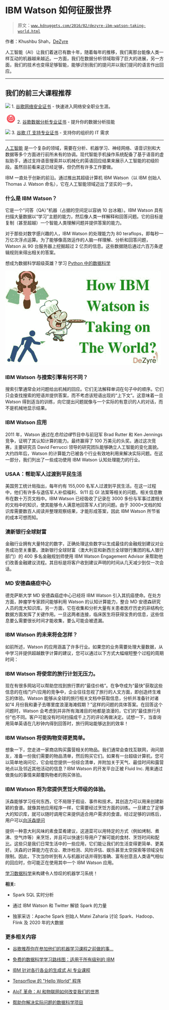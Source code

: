 # IBM Watson 如何征服世界

> 原文：[`www.kdnuggets.com/2016/02/dezyre-ibm-watson-taking-world.html`](https://www.kdnuggets.com/2016/02/dezyre-ibm-watson-taking-world.html)

作者：Khushbu Shah，[DeZyre](https://www.dezyre.com/data-science-in-R-programming-online-training/37)

人工智能（AI）让我们着迷已有数十年，随着每年的推移，我们离那台能像人类一样互动的机器越来越近。一方面，我们在数据分析领域取得了巨大的进展，另一方面，我们的技术也变得足够智能，能够识别我们的提问并以我们提问的语言作出回应。

* * *

## 我们的前三大课程推荐

![](img/0244c01ba9267c002ef39d4907e0b8fb.png) 1\. [谷歌网络安全证书](https://www.kdnuggets.com/google-cybersecurity) - 快速进入网络安全职业生涯。

![](img/e225c49c3c91745821c8c0368bf04711.png) 2\. [谷歌数据分析专业证书](https://www.kdnuggets.com/google-data-analytics) - 提升你的数据分析技能

![](img/0244c01ba9267c002ef39d4907e0b8fb.png) 3\. [谷歌 IT 支持专业证书](https://www.kdnuggets.com/google-itsupport) - 支持你的组织的 IT 需求

* * *

[人工智能](https://www.dezyre.com/article/how-artificial-intelligence-will-fare-in-2016/212) 是一个复杂的领域，需要在分析、机器学习、神经网络、语音识别和大数据等多个方面进行前所未有的协调。现代智能手机操作系统配备了基于语音的虚拟助手，通过支持语音搜索并以机械化的英语回应结果来展示人工智能的初级阶段。虽然目前看来这已经足够，但仍然有许多工作要做。

IBM 一直处于创新的前沿。通过推出其超级计算机 IBM Watson（以 IBM 创始人 Thomas J. Watson 命名），它在人工智能领域迈出了坚实的一步。

### 什么是 IBM Watson？

它是一个“问答（QA）”机器（占据的空间足以容纳 10 台冰箱）。IBM Watson 具有扫描大量数据以“学习”主题的能力，然后像人类一样解释和回答问题。它的目标是复制（甚至超越）一个智能人类理解问题并提供答案的能力。

对于那些对数字感兴趣的人，IBM Watson 的处理能力为 80 teraflops，即每秒一万亿次浮点运算。为了能够像高效运作的人脑一样理解、分析和回答问题，Watson 从 90 台服务器上挖掘超过 2 亿页的信息。这些数据随后通过六百万条逻辑规则来得出相关的答案。

想成为数据科学超级英雄？学习 [Python 中的数据科学](https://www.dezyre.com/data-science-in-python-online-training/36)

![ibm-watson-applications](img/567cd53c64b755a2f37051678486a239.png)

### IBM Watson 与搜索引擎有何不同？

搜索引擎通常会对问题给出机械的回应。它们无法解释单词在句子中的顺序。它们只会查找搜索的短语并提供答案，而不考虑该短语出现的“上下文”。这意味着一旦 Watson 得到适当的训练，向它提出问题就像与一个实际的有意识的人的对话，而不是机械地显示结果。

### IBM Watson 应用

2011 年，Watson 通过在*危险边缘*节目中与前冠军 Brad Rutter 和 Ken Jennings 竞争，证明了其认知计算的能力。最终赢得了 100 万美元的头奖。通过这次竞赛，主要研究员 David Ferrucci 领导的研究团队能够确立人工智能的变化面貌。大约四年后，Watson 的计算能力已被各个行业有效地利用来解决实际问题。在这一部分，我们列出了一些成功使用 IBM Watson 认知处理能力的行业。

### USAA：帮助军人过渡到平民生活

美国劳工统计局指出，每年约有 155,000 名军人过渡到平民生活。在这一过程中，他们有许多与退伍军人补偿福利、9/11 后 GI 法案等相关的问题。相关信息散布在数十万页文档中。IBM Watson 已经吸收了记录在 3000 多份与军事过渡相关的文档中的知识，使其能够令人满意地回答军人们的问题。由于 3000+文档的知识库需要数百人阅读并整理观察结果，才能形成答案，因此 IBM Watson 所节省的成本可想而知。

### 澳新银行全球财富

金融行业拥有大量特定的数字，正确处理这些数字以生成最佳的金融规划建议对业务成功至关重要。澳新银行全球财富（澳大利亚和新西兰全球银行集团的私人银行部门）的 400 多名金融规划师使用 IBM Watson Engagement Advisor 来帮助他们改善金融建议流程。其目标是将客户收到建议声明的时间从几天减少到仅一次会话。

### MD 安德森癌症中心

德克萨斯大学 MD 安德森癌症中心已经将 IBM Watson 引入其抗癌使命。在处方方面，肿瘤学专家顾问能够利用 Watson 的认知计算能力，整合 MD 安德森研究人员的庞大知识库。另一方面，它在收集和分析大量有关患者医疗历史的非结构化数据方面发挥了关键作用。一旦这两者连接，临床医生将获得宝贵的信息，这些信息要么需要很长时间才能收集，要么可能会被遗漏。

### IBM Watson 的未来将会怎样？

如前所述，Watson 的应用涵盖了许多行业。如果您的业务需要处理大量数据，从中学习并提供超越数字计算的建议，您可以通过以下方式大幅缩短整个过程的周期时间：

### IBM Watson 将使您的旅行计划无压力。

现在有很多网站可以帮助您找到旅行票的“最佳价格”。在争夺成为“最快”获取这些信息的在线门户/应用的竞争中，企业往往忽视了旅行的人文方面，即创造终生难忘的体验。Watson 能够从全球的旅行相关文档中获取信息，分析并准备针对诸如“4 月份我和妻子去哪里度浪漫海滩假期？”这样的问题的具体答案。在回答这个问题时，Watson 会考虑到并非所有海滩目的地都是浪漫的，它们的“最佳旅行月份”也不同。客户可能没有时间扫描成千上万的评论再做决定。试想一下，当查询用简单英语在几秒钟内得到回答时，旅行网站能够达到的效率！

### IBM Watson 将使购物变得更简单。

想象一下，您走进一家商店购买露营相关的物品。我们通常会查找互联网，询问朋友，准备一份我们需要的物品清单，然后购买它们。如果有一台超级计算机，您可以简单地询问它，它会给您提供一份综合清单，并附加关于天气、最佳时间和露营地点以及邻近其他活动的信息？IBM Watson 的开发平台正被 Fluid Inc. 用来通过做类似的事情来颠覆购物者的购买体验。

### IBM Watson 将为您提供烹饪大师级的体验。

沃森能够学习任何东西，它不局限于假设、事件和技术。其创造力可以用来创建新颖的食谱。就像其他应用程序一样，它需要经过烹饪方面的训练。一旦建立了足够大的知识库，就可以随时调用它来提供适合用户需求的食谱。经过足够的训练后，用户可以[向沃森提问](http://www.dezyre.com/article/5-unusual-big-data-applications/132)

提供一种意大利风味的素食菜肴建议，这道菜可以用特定的方式（例如烤制、煮沸、空气炸等）来烹饪，并且可以快速引导用户了解可能的食材、烹饪时间和配比。这些只是我们日常生活中的一些应用，它们能让我们的生活变得更简单、更美好。沃森的计算能力在农业、欺诈检测、风险评估、娱乐甚至太空探索等领域没有限制。因此，下次当你听到有人与机器对话并得到准确、富有创意且人类语气相似的回应时，你可能正在使用其中一个 IBM Watson 应用。

[学习数据科学](https://www.dezyre.com/data-science-in-R-programming-online-training/37)来构建令人惊叹的机器学习系统！

**相关:**

+   Spark SQL 实时分析

+   通过 IBM Watson 和 Twitter 解锁 Spark 的力量

+   独家采访：Apache Spark 创始人 Matei Zaharia 讨论 Spark、Hadoop、Flink 及 2020 年的大数据

### 更多相关内容

+   [谷歌推荐你在参加他们的机器学习课程之前做的事…](https://www.kdnuggets.com/2021/10/google-recommends-before-machine-learning-data-science-course.html)

+   [免费的数据科学学习路线图：适用于所有级别的 IBM](https://www.kdnuggets.com/a-free-data-science-learning-roadmap-for-all-levels-with-ibm)

+   [IBM 针对各行各业的生成式 AI 专业课程](https://www.kdnuggets.com/generative-ai-specialisation-courses-from-ibm-for-every-profession)

+   [Tensorflow 的 "Hello World" 程序](https://www.kdnuggets.com/2022/05/hello-world-tensorflow.html)

+   [AIoT 革命：AI 和物联网如何改变我们的世界](https://www.kdnuggets.com/2022/07/aiot-revolution-ai-iot-transforming-world.html)

+   [帮助你解决实际问题的数据科学项目](https://www.kdnuggets.com/2022/11/data-science-projects-help-solve-real-world-problems.html)
